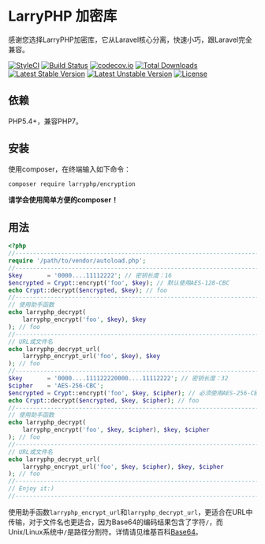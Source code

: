 LarryPHP 加密库
===================

感谢您选择LarryPHP加密库，它从Laravel核心分离，快速小巧，跟Laravel完全兼容。

[![StyleCI](https://styleci.io/repos/53662831/shield?style=flat&branch=master)](https://styleci.io/repos/53662831)
[![Build Status](https://travis-ci.org/Lofanmi/encryption.svg?branch=master)](https://travis-ci.org/Lofanmi/encryption)
[![codecov.io](http://codecov.io/github/Lofanmi/encryption/coverage.svg?branch=master)](http://codecov.io/github/Lofanmi/encryption?branch=master)
[![Total Downloads](https://poser.pugx.org/larryphp/encryption/downloads)](https://packagist.org/packages/larryphp/encryption)
[![Latest Stable Version](https://poser.pugx.org/larryphp/encryption/v/stable)](https://packagist.org/packages/larryphp/encryption)
[![Latest Unstable Version](https://poser.pugx.org/larryphp/encryption/v/unstable)](https://packagist.org/packages/larryphp/encryption)
[![License](https://poser.pugx.org/larryphp/encryption/license)](https://packagist.org/packages/larryphp/encryption)

依赖
------------

PHP5.4+，兼容PHP7。

安装
-------

使用composer，在终端输入如下命令：

```sh
composer require larryphp/encryption
```

**请学会使用简单方便的composer！**

用法
-----

```php
<?php
//------------------------------------------------------------------------------
require '/path/to/vendor/autoload.php';
//------------------------------------------------------------------------------
$key       = '0000....11112222'; // 密钥长度：16
$encrypted = Crypt::encrypt('foo', $key); // 默认使用AES-128-CBC
echo Crypt::decrypt($encrypted, $key); // foo
//------------------------------------------------------------------------------
// 使用助手函数
echo larryphp_decrypt(
    larryphp_encrypt('foo', $key), $key
); // foo
//------------------------------------------------------------------------------
// URL或文件名
echo larryphp_decrypt_url(
    larryphp_encrypt_url('foo', $key), $key
); // foo
//------------------------------------------------------------------------------
$key       = '0000....111122220000....11112222'; // 密钥长度：32
$cipher    = 'AES-256-CBC';
$encrypted = Crypt::encrypt('foo', $key, $cipher); // 必须使用AES-256-CBC
echo Crypt::decrypt($encrypted, $key, $cipher); // foo
//------------------------------------------------------------------------------
// 使用助手函数
echo larryphp_decrypt(
    larryphp_encrypt('foo', $key, $cipher), $key, $cipher
); // foo
//------------------------------------------------------------------------------
// URL或文件名
echo larryphp_decrypt_url(
    larryphp_encrypt_url('foo', $key, $cipher), $key, $cipher
); // foo
//------------------------------------------------------------------------------
// Enjoy it:)
//------------------------------------------------------------------------------
```
使用助手函数`larryphp_encrypt_url`和`larryphp_decrypt_url`，更适合在URL中传输，对于文件名也更适合，因为Base64的编码结果包含了字符`/`，而Unix/Linux系统中`/`是路径分割符。详情请见维基百科[Base64](https://en.wikipedia.org/wiki/Base64#RFC_3548)。
